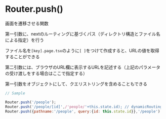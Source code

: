 # Router.push()

画面を遷移させる関数

第一引数に、nextのルーティングに基づくパス（ディレクトリ構造とファイル名による指定）を行う

ファイル名を`[key].page.tsx`のように`[ ]`をつけて作成すると、URLの値を取得することができる

第二引数には、ブラウザのURL欄に表示するURLを記述する（上記のパラメータの受け渡しをする場合はここで指定する）

第一引数をオブジェクトにして、クエリストリングを含めることもできる

```js
// Sample

Router.push('/people');
Router.push('/people/[id]',/'people/'+this.state.id); // dynamicRouting
Router.push({pathname:'/people', query:{id: this.state.id}},'/people') // queryString(silent)

```
